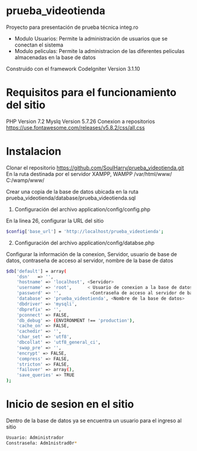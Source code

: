 # prueba_videotienda
Proyecto para presentación de prueba técnica integ.ro

- Modulo Usuarios:
    Permite la administración de usuarios que se conectan el sistema
- Modulo peliculas:
    Permite la administracion de las diferentes peliculas almacenadas en la base de datos

Construido con el framework CodeIgniter Version 3.1.10

# Requisitos para el funcionamiento del sitio
PHP Version 7.2
Myslq Version 5.7.26
Conexion a repositorios https://use.fontawesome.com/releases/v5.8.2/css/all.css

# Instalacion
Clonar el repositorio https://github.com/SoulHarry/prueba_videotienda.git
En la ruta destinada por el servidor XAMPP, WAMPP
/var/html/www/ 
C:/wamp/www/

Crear una copia de la base de datos ubicada en la ruta prueba_videotienda/database/prueba_videotienda.sql

1. Configuración del archivo application/config/config.php

En la linea 26, configurar la URL del sitio

````bash
$config['base_url'] = 'http://localhost/prueba_videotienda';
````

2. Configuración del archivo application/config/databse.php

Configurar la información de la conexion, Servidor, usuario de base de datos, contraseña de acceso al servidor, nombre de la base de datos

`````bash
$db['default'] = array(
	'dsn'	=> '',
	'hostname' => 'localhost', <Servidor>
	'username' => 'root',      < Usuario de conexion a la base de datos>
	'password' => '',           <Contraseña de acceso al servidor de base de datos>
	'database' => 'prueba_videotienda', <Nombre de la base de datos>
	'dbdriver' => 'mysqli',
	'dbprefix' => '',
	'pconnect' => FALSE,
	'db_debug' => (ENVIRONMENT !== 'production'),
	'cache_on' => FALSE,
	'cachedir' => '',
	'char_set' => 'utf8',
	'dbcollat' => 'utf8_general_ci',
	'swap_pre' => '',
	'encrypt' => FALSE,
	'compress' => FALSE,
	'stricton' => FALSE,
	'failover' => array(),
	'save_queries' => TRUE
);

`````

# Inicio de sesion en el sitio

Dentro de la base de datos ya se encuentra un usuario para el ingreso al sitio

`````bash
Usuario: Administrador
Constraseña: Adm1nistrad0r*
`````


